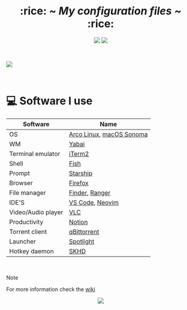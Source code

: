 <!-- HEADERS -->
<h1 align="center">
 :rice:
  <b> 
   <i>
    ~ My configuration files ~
   </i>
  </b>
 :rice: 
</h1>


<!-- BADGES -->
<div align="center">
  <img src="https://img.shields.io/github/stars/jorgeloopzz/dotfiles?style=for-the-badge&logo=starship&labelColor=%23232634&color=%23a6d189"> 
  <img src="https://img.shields.io/badge/Mac-maker?style=for-the-badge&logo=apple&logoColor=%23c6d0f5&labelColor=%23232634&color=%23e5c890"> 
</div>

&nbsp;

<!-- DESKTOP PREVIEW -->
<img src="https://raw.githubusercontent.com/jorgeloopzz/dotfiles/mac/.screenshots/desktop.png" />

&nbsp;

<!-- TABLE WITH TOOLS -->
# :computer: Software I use

| Software           | Name                                                                                                                                      |
| ------------------ | ----------------------------------------------------------------------------------------------------------------------------------------- |
| OS                 | [Arco Linux](https://github.com/jorgeloopzz/dotfiles/tree/master), [macOS Sonoma](https://github.com/jorgeloopzz/dotfiles/tree/mac)       |
| WM                 | [Yabai](https://github.com/koekeishiya/yabai)                                                                                             |
| Terminal emulator  | [iTerm2](https://iterm2.com/)                                                                                   |
| Shell              | [Fish](https://fishshell.com/)                                                                                                            |
| Prompt             | [Starship](https://starship.rs/)                                                                                                          |
| Browser            | [Firefox](https://www.mozilla.org/en-US/firefox/new/)                                                                                     |
| File manager       | [Finder](<https://en.wikipedia.org/wiki/Finder_(software)>), [Ranger](https://github.com/jorgeloopzz/dotfiles/tree/mac/.config/ranger) |
| IDE'S              | [VS Code](https://wiki.archlinux.org/title/Visual_Studio_Code), [Neovim](https://wiki.archlinux.org/title/Neovim)                         |
| Video/Audio player | [VLC](https://wiki.archlinux.org/title/VLC_media_player)                                                                                  |
| Productivity       | [Notion](https://www.notion.com/)                                                                                  |
| Torrent client     | [qBittorrent](https://www.qbittorrent.org/)                                                                                               |
| Launcher          | [Spotlight](<https://en.wikipedia.org/wiki/Spotlight_(Apple)>)                                                                            |
| Hotkey daemon      | [SKHD](https://github.com/koekeishiya/skhd)                                                                         |

&nbsp;

> [!NOTE]
> For more information check the [wiki](https://github.com/jorgeloopzz/dotfiles/wiki)

<!-- LICENSE BADGE -->
<p align="center"><img src="https://img.shields.io/github/license/jorgeloopzz/dotfiles?style=flat-square&logo=github&label=License&labelColor=%23181717&color=e78284"/></p>
